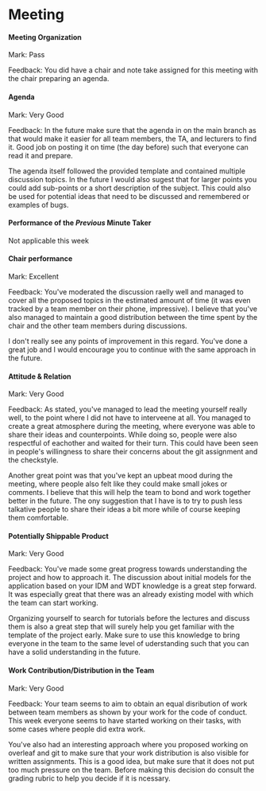 # Meeting

#### Meeting Organization

Mark: Pass

Feedback: You did have a chair and note take assigned for this meeting with the chair preparing an agenda.

#### Agenda 

Mark: Very Good

Feedback: In the future make sure that the agenda in on the main branch as that would make it easier for all team members, the TA, and lecturers to find it. Good job on posting it on time (the day before) such that everyone can read it and prepare.

The agenda itself followed the provided template and contained multiple discussion topics. In the future I would also sugest that for larger points you could add sub-points or a short description of the subject. This could also be used for potential ideas that need to be discussed and remembered or examples of bugs.

#### Performance of the *Previous* Minute Taker

Not applicable this week


#### Chair performance

Mark: Excellent

Feedback: You've moderated the discussion raelly well and managed to cover all the proposed topics in the estimated amount of time (it was even tracked by a team member on their phone, impressive). I believe that you've also managed to maintain a good distribution between the time spent by the chair and the other team members during discussions.

I don't really see any points of improvement in this regard. You've done a great job and I would encourage you to continue with the same approach in the future.

#### Attitude & Relation

Mark: Very Good

Feedback: As stated, you've managed to lead the meeting yourself really well, to the point where I did not have to interveene at all. You managed to create a great atmosphere during the meeting, where everyone was able to share their ideas and counterpoints. While doing so, people were also respectful of eachother and waited for their turn. This could have been seen in people's willingness to share their concerns about the git assignment and the checkstyle.

Another great point was that you've kept an upbeat mood during the meeting, where people also felt like they could make small jokes or comments. I believe that this will help the team to bond and work together better in the future. The ony suggestion that I have is to try to push less talkative people to share their ideas a bit more while of course keeping them comfortable.

#### Potentially Shippable Product

Mark: Very Good

Feedback: You've made some great progress towards understanding the project and how to approach it. The discussion about initial models for the application based on your IDM and WDT knowledge is a great step forward. It was especially great that there was an already existing model with which the team can start working.

Organizing yourself to search for tutorials before the lectures and discuss them is also a great step that will surely help you get familiar with the template of the project early. Make sure to use this knowledge to bring everyone in the team to the same level of uderstanding such that you can have a solid understanding in the future.

#### Work Contribution/Distribution in the Team

Mark: Very Good

Feedback: Your team seems to aim to obtain an equal disribution of work between team members as shown by your work for the code of conduct. This week everyone seems to have started working on their tasks, with some cases where people did extra work. 

You've also had an interesting approach where you proposed working on overleaf and git to make sure that your work distribution is also visible for written assignments. This is a good idea, but make sure that it does not put too much pressure on the team. Before making this decision do consult the grading rubric to help you decide if it is ncessary.
